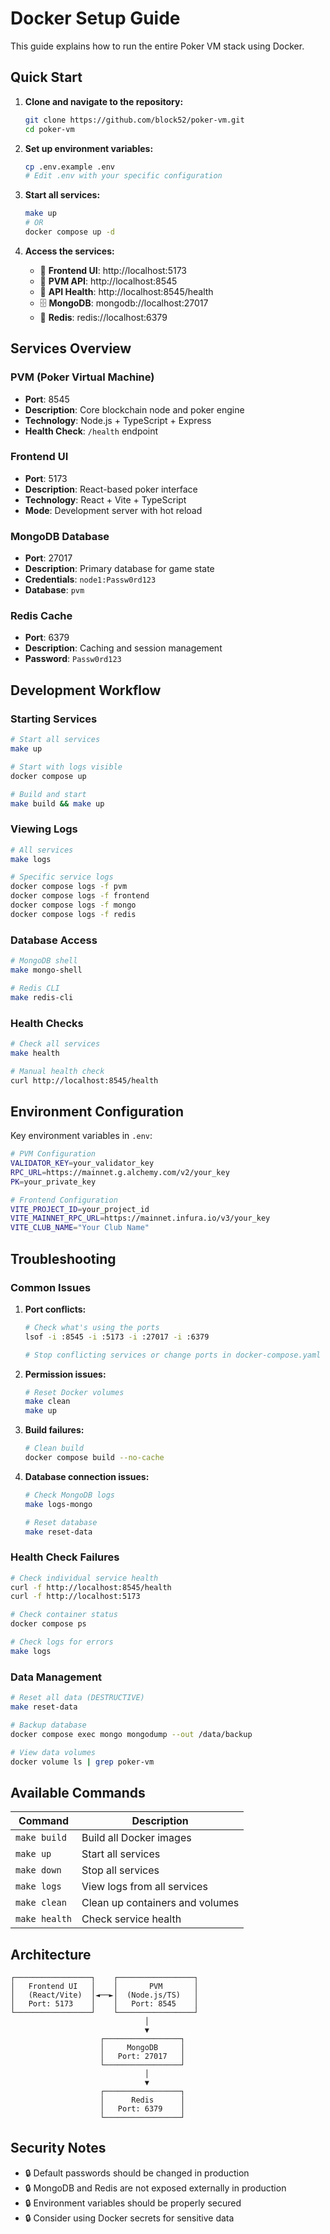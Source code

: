 # Docker Setup Guide

This guide explains how to run the entire Poker VM stack using Docker.

## Quick Start

1. **Clone and navigate to the repository:**

    ```bash
    git clone https://github.com/block52/poker-vm.git
    cd poker-vm
    ```

2. **Set up environment variables:**

    ```bash
    cp .env.example .env
    # Edit .env with your specific configuration
    ```

3. **Start all services:**

    ```bash
    make up
    # OR
    docker compose up -d
    ```

4. **Access the services:**
    - 🎰 **Frontend UI**: http://localhost:5173
    - 🔧 **PVM API**: http://localhost:8545
    - 🔧 **API Health**: http://localhost:8545/health
    - 🗄️ **MongoDB**: mongodb://localhost:27017
    - 🔄 **Redis**: redis://localhost:6379

## Services Overview

### PVM (Poker Virtual Machine)

-   **Port**: 8545
-   **Description**: Core blockchain node and poker engine
-   **Technology**: Node.js + TypeScript + Express
-   **Health Check**: `/health` endpoint

### Frontend UI

-   **Port**: 5173
-   **Description**: React-based poker interface
-   **Technology**: React + Vite + TypeScript
-   **Mode**: Development server with hot reload

### MongoDB Database

-   **Port**: 27017
-   **Description**: Primary database for game state
-   **Credentials**: `node1:Passw0rd123`
-   **Database**: `pvm`

### Redis Cache

-   **Port**: 6379
-   **Description**: Caching and session management
-   **Password**: `Passw0rd123`

## Development Workflow

### Starting Services

```bash
# Start all services
make up

# Start with logs visible
docker compose up

# Build and start
make build && make up
```

### Viewing Logs

```bash
# All services
make logs

# Specific service logs
docker compose logs -f pvm
docker compose logs -f frontend
docker compose logs -f mongo
docker compose logs -f redis
```

### Database Access

```bash
# MongoDB shell
make mongo-shell

# Redis CLI
make redis-cli
```

### Health Checks

```bash
# Check all services
make health

# Manual health check
curl http://localhost:8545/health
```

## Environment Configuration

Key environment variables in `.env`:

```bash
# PVM Configuration
VALIDATOR_KEY=your_validator_key
RPC_URL=https://mainnet.g.alchemy.com/v2/your_key
PK=your_private_key

# Frontend Configuration
VITE_PROJECT_ID=your_project_id
VITE_MAINNET_RPC_URL=https://mainnet.infura.io/v3/your_key
VITE_CLUB_NAME="Your Club Name"
```

## Troubleshooting

### Common Issues

1. **Port conflicts:**

    ```bash
    # Check what's using the ports
    lsof -i :8545 -i :5173 -i :27017 -i :6379

    # Stop conflicting services or change ports in docker-compose.yaml
    ```

2. **Permission issues:**

    ```bash
    # Reset Docker volumes
    make clean
    make up
    ```

3. **Build failures:**

    ```bash
    # Clean build
    docker compose build --no-cache
    ```

4. **Database connection issues:**

    ```bash
    # Check MongoDB logs
    make logs-mongo

    # Reset database
    make reset-data
    ```

### Health Check Failures

```bash
# Check individual service health
curl -f http://localhost:8545/health
curl -f http://localhost:5173

# Check container status
docker compose ps

# Check logs for errors
make logs
```

### Data Management

```bash
# Reset all data (DESTRUCTIVE)
make reset-data

# Backup database
docker compose exec mongo mongodump --out /data/backup

# View data volumes
docker volume ls | grep poker-vm
```

## Available Commands

| Command       | Description                     |
| ------------- | ------------------------------- |
| `make build`  | Build all Docker images         |
| `make up`     | Start all services              |
| `make down`   | Stop all services               |
| `make logs`   | View logs from all services     |
| `make clean`  | Clean up containers and volumes |
| `make health` | Check service health            |

## Architecture

```
┌─────────────────┐    ┌─────────────────┐
│   Frontend UI   │    │       PVM       │
│   (React/Vite)  │◄──►│  (Node.js/TS)   │
│   Port: 5173    │    │   Port: 8545    │
└─────────────────┘    └─────────────────┘
                              │
                              ▼
                    ┌─────────────────┐
                    │     MongoDB     │
                    │   Port: 27017   │
                    └─────────────────┘
                              │
                              ▼
                    ┌─────────────────┐
                    │      Redis      │
                    │   Port: 6379    │
                    └─────────────────┘
```

## Security Notes

-   🔒 Default passwords should be changed in production
-   🔒 MongoDB and Redis are not exposed externally in production
-   🔒 Environment variables should be properly secured
-   🔒 Consider using Docker secrets for sensitive data
